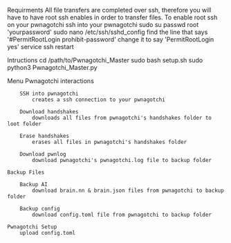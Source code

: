 Requirments
    All file transfers are completed over ssh, therefore you will have to have root ssh enables in order to transfer files. 
    To enable root ssh on your pwnagotchi
        ssh into your pwnagotchi
        sudo su
        passwd root
        'yourpassword'
        sudo nano /etc/ssh/sshd_config
        find the line that says '#PermitRootLogin prohibit-password'
        change it to say 'PermitRootLogin yes'
        service ssh restart

Intructions 
    cd /path/to/Pwnagotchi_Master
    sudo bash setup.sh
    sudo python3 Pwnagotchi_Master.py

Menu
    Pwnagotchi interactions
        
        SSH into pwnagotchi
            creates a ssh connection to your pwnagotchi
        
        Download handshakes
            downloads all files from pwnagotchi's handshakes folder to loot folder
        
        Erase handshakes
            erases all files in pwnagotchi's handshakes folder
        
        Download pwnlog
            download pwnagotchi's pwnagotchi.log file to backup folder
    
    Backup Files
        
        Backup AI
            download brain.nn & brain.json files from pwnagotchi to backup folder
        
        Backup config
            download config.toml file from pwnagotchi to backup folder

    Pwnagotchi Setup
        upload config.toml
